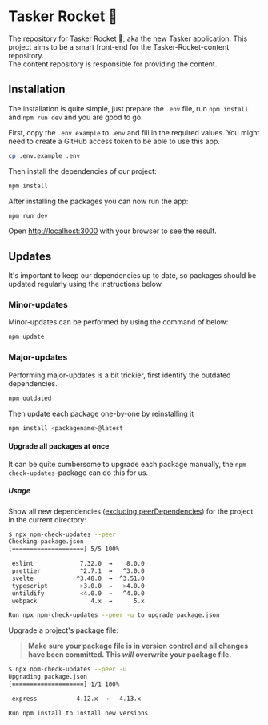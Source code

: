 # Tasker Rocket 🚀
The repository for Tasker Rocket 🚀, aka the new Tasker application.
This project aims to be a smart front-end for the Tasker-Rocket-content repository.
<br> The content repository is responsible for providing the content.

## Installation
The installation is quite simple, just prepare the `.env` file, 
run `npm install` and `npm run dev` and you are good to go.

First, copy the `.env.example` to `.env` and fill in the required values. 
You might need to create a GitHub access token to be able to use this app.
```bash
cp .env.example .env
```

Then install the dependencies of our project:
```bash
npm install
```

After installing the packages you can now run the app:
```bash
npm run dev
```

Open [http://localhost:3000](http://localhost:3000) with your browser to see the result.

## Updates
It's important to keep our dependencies up to date, so packages 
should be updated regularly using the instructions below.

### Minor-updates
Minor-updates can be performed by using the command of below:
```bash
npm update
```

### Major-updates
Performing major-updates is a bit trickier, first identify the outdated dependencies.
```bash
npm outdated
```

Then update each package one-by-one by reinstalling it
```bash
npm install <packagename>@latest
```

#### Upgrade all packages at once
It can be quite cumbersome to upgrade each package manually, 
the `npm-check-updates`-package can do this for us.

##### Usage
Show all new dependencies ([excluding peerDependencies](https://github.com/raineorshine/npm-check-updates/issues/951)) for the project in the current directory:

```bash
$ npx npm-check-updates --peer
Checking package.json
[====================] 5/5 100%

 eslint             7.32.0  →    8.0.0
 prettier           ^2.7.1  →   ^3.0.0
 svelte            ^3.48.0  →  ^3.51.0
 typescript         >3.0.0  →   >4.0.0
 untildify          <4.0.0  →   ^4.0.0
 webpack               4.x  →      5.x

Run npx npm-check-updates --peer -u to upgrade package.json
```

Upgrade a project's package file:

> **Make sure your package file is in version control and all changes have been committed. 
> This _will_ overwrite your package file.**

```bash
$ npx npm-check-updates --peer -u
Upgrading package.json
[====================] 1/1 100%

 express           4.12.x  →   4.13.x

Run npm install to install new versions.
```
